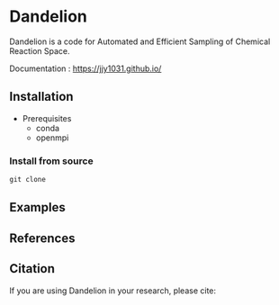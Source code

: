 # Dandelion 
Dandelion is a code for Automated and Efficient Sampling of Chemical Reaction Space.

Documentation : <https://jjy1031.github.io/>

## Installation
- Prerequisites
  - conda
  - openmpi

### Install from source
  ```python
  git clone
  ```

## Examples



## References 


## Citation
If you are using Dandelion in your research, please cite:

